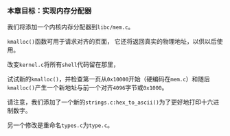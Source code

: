 ### 本章目标：实现内存分配器

我们将添加一个内核内存分配器到`libc/mem.c`。

`kmalloc()`函数可用于请求对齐的页面， 它还将返回真实的物理地址，以供以后使用。

改变`kernel.c`将所有`shell`代码留在那里， 

试试新的`kmalloc()`，并检查第一页从`0x10000`开始（硬编码在`mem.c`）和随后`kmalloc()`产生一个新地址与前一个对齐`4096`字节或`0x1000`。

请注意，我们添加了一个新的`strings.c:hex_to_ascii()`为了更好地打印十六进制数字。

另一个修改是重命名`types.c`为`type.c`。 

